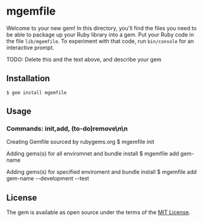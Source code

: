 # mgemfile

Welcome to your new gem! In this directory, you'll find the files you need to be able to package up your Ruby library into a gem. Put your Ruby code in the file `lib/mgemfile`. To experiment with that code, run `bin/console` for an interactive prompt.

TODO: Delete this and the text above, and describe your gem

## Installation

    $ gem install mgemfile

## Usage

### Commands: init,add, (to-do)remove\n\n
Creating Gemfile sourced by rubygems.org
$ mgemfile init

Adding gems(s) for all enviromnet and bundle install
$ mgemfile add gem-name 

Adding gems(s) for specified enviroment and bundle install
$ mgemfile add gem-name --development --test

## License

The gem is available as open source under the terms of the [MIT License](http://opensource.org/licenses/MIT).

